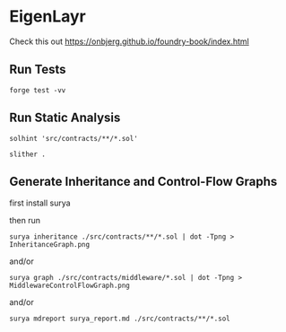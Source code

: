 # EigenLayr
Check this out
https://onbjerg.github.io/foundry-book/index.html

## Run Tests

`forge test -vv`

## Run Static Analysis

`solhint 'src/contracts/**/*.sol'`

`slither .`

## Generate Inheritance and Control-Flow Graphs

first install surya

then run

`surya inheritance ./src/contracts/**/*.sol | dot -Tpng > InheritanceGraph.png`

and/or

`surya graph ./src/contracts/middleware/*.sol | dot -Tpng > MiddlewareControlFlowGraph.png`

and/or

`surya mdreport surya_report.md ./src/contracts/**/*.sol`